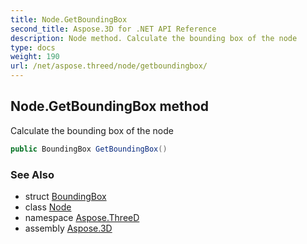```yaml
---
title: Node.GetBoundingBox
second_title: Aspose.3D for .NET API Reference
description: Node method. Calculate the bounding box of the node
type: docs
weight: 190
url: /net/aspose.threed/node/getboundingbox/
---
```

## Node.GetBoundingBox method

Calculate the bounding box of the node

```csharp
public BoundingBox GetBoundingBox()
```

### See Also

* struct [BoundingBox](../../../aspose.threed.utilities/boundingbox/)
* class [Node](../)
* namespace [Aspose.ThreeD](../../../aspose.threed/)
* assembly [Aspose.3D](../../../)


